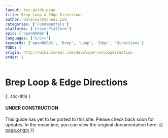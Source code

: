 ```yaml
---
layout: toc-guide-page
title: Brep Loop & Edge Directions
author: dalelear@mcneel.com
categories: ['Fundamentals']
platforms: ['Cross-Platform']
apis: ['openNURBS']
languages: ['C/C++']
keywords: ['openNURBS', 'Brep', 'Loop', 'Edge', 'Directions']
TODO: 1
origin: http://wiki.mcneel.com/developer/onloopdirection
order: 1
---
```


# Brep Loop & Edge Directions
{: .toc-title }

<div class="bs-callout bs-callout-danger">
  <h4>UNDER CONSTRUCTION</h4>
  <p>This guide has yet to be ported to this site.  Please check back soon for updates.  
  In the meantime, you can view the original documentation here:
  <a href="{{ page.origin }}">{{ page.origin }}</a></p>
</div>
